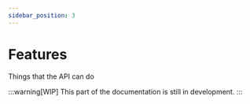 ```yaml
---
sidebar_position: 3
---
```


# Features

Things that the API can do

:::warning[WIP]
This part of the documentation is still in development.
:::